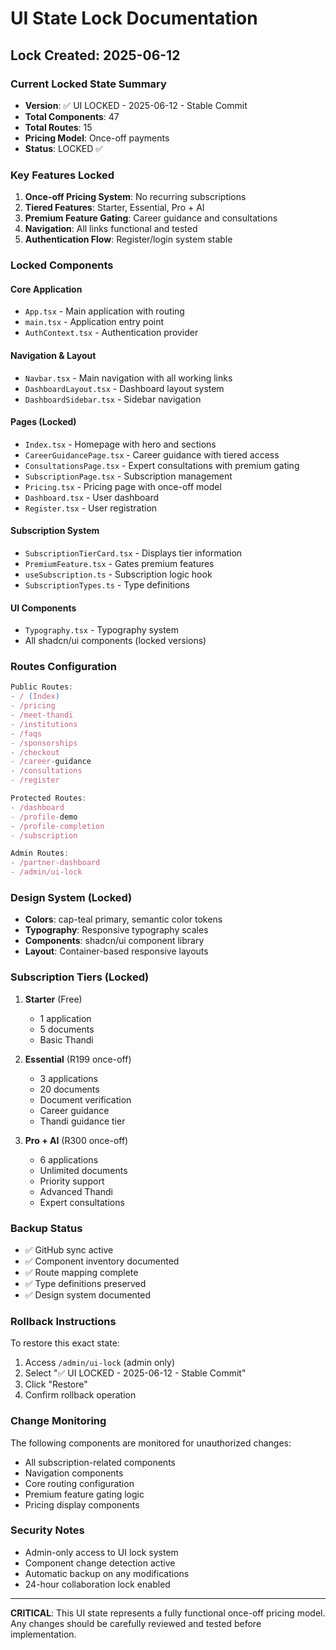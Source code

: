 # UI State Lock Documentation

## Lock Created: 2025-06-12

### Current Locked State Summary

- **Version**: ✅ UI LOCKED - 2025-06-12 - Stable Commit
- **Total Components**: 47
- **Total Routes**: 15
- **Pricing Model**: Once-off payments
- **Status**: LOCKED ✅

### Key Features Locked

1. **Once-off Pricing System**: No recurring subscriptions
2. **Tiered Features**: Starter, Essential, Pro + AI
3. **Premium Feature Gating**: Career guidance and consultations
4. **Navigation**: All links functional and tested
5. **Authentication Flow**: Register/login system stable

### Locked Components

#### Core Application

- `App.tsx` - Main application with routing
- `main.tsx` - Application entry point
- `AuthContext.tsx` - Authentication provider

#### Navigation & Layout

- `Navbar.tsx` - Main navigation with all working links
- `DashboardLayout.tsx` - Dashboard layout system
- `DashboardSidebar.tsx` - Sidebar navigation

#### Pages (Locked)

- `Index.tsx` - Homepage with hero and sections
- `CareerGuidancePage.tsx` - Career guidance with tiered access
- `ConsultationsPage.tsx` - Expert consultations with premium gating
- `SubscriptionPage.tsx` - Subscription management
- `Pricing.tsx` - Pricing page with once-off model
- `Dashboard.tsx` - User dashboard
- `Register.tsx` - User registration

#### Subscription System

- `SubscriptionTierCard.tsx` - Displays tier information
- `PremiumFeature.tsx` - Gates premium features
- `useSubscription.ts` - Subscription logic hook
- `SubscriptionTypes.ts` - Type definitions

#### UI Components

- `Typography.tsx` - Typography system
- All shadcn/ui components (locked versions)

### Routes Configuration

```typescript
Public Routes:
- / (Index)
- /pricing
- /meet-thandi
- /institutions
- /faqs
- /sponsorships
- /checkout
- /career-guidance
- /consultations
- /register

Protected Routes:
- /dashboard
- /profile-demo
- /profile-completion
- /subscription

Admin Routes:
- /partner-dashboard
- /admin/ui-lock
```

### Design System (Locked)

- **Colors**: cap-teal primary, semantic color tokens
- **Typography**: Responsive typography scales
- **Components**: shadcn/ui component library
- **Layout**: Container-based responsive layouts

### Subscription Tiers (Locked)

1. **Starter** (Free)
   - 1 application
   - 5 documents
   - Basic Thandi

2. **Essential** (R199 once-off)
   - 3 applications
   - 20 documents
   - Document verification
   - Career guidance
   - Thandi guidance tier

3. **Pro + AI** (R300 once-off)
   - 6 applications
   - Unlimited documents
   - Priority support
   - Advanced Thandi
   - Expert consultations

### Backup Status

- ✅ GitHub sync active
- ✅ Component inventory documented
- ✅ Route mapping complete
- ✅ Type definitions preserved
- ✅ Design system documented

### Rollback Instructions

To restore this exact state:

1. Access `/admin/ui-lock` (admin only)
2. Select "✅ UI LOCKED - 2025-06-12 - Stable Commit"
3. Click "Restore"
4. Confirm rollback operation

### Change Monitoring

The following components are monitored for unauthorized changes:

- All subscription-related components
- Navigation components
- Core routing configuration
- Premium feature gating logic
- Pricing display components

### Security Notes

- Admin-only access to UI lock system
- Component change detection active
- Automatic backup on any modifications
- 24-hour collaboration lock enabled

---

**CRITICAL**: This UI state represents a fully functional once-off pricing model. Any changes should
be carefully reviewed and tested before implementation.
